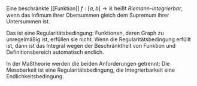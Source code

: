 Eine beschränkte [[Funktion]] $f:[a,b] \to \mathbb{R}$ heißt *Riemann-integrierbar*, wenn das Infimum ihrer Obersummen gleich dem Supremum ihrer Untersummen ist.

Das ist eine Regularitätsbedingung: Funktionen, deren Graph zu unregelmäßig ist, erfüllen sie nicht. Wenn die Regularitätsbedingung erfüllt ist, dann ist das Integral wegen der Beschränktheit von Funktion und Definitionsbereich automatisch endlich.

In der Maßtheorie werden die beiden Anforderungen getrennt: Die Messbarkeit ist eine Regularitätsbedingung, die Integrierbarkeit eine Endlichkeitsbedingung.